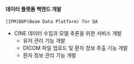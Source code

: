 #### 데이터 플랫폼 백엔드 개발
`[IPM]BDP(Beam Data Platform) for QA`
  - CINE 데이터 수집과 모델 추론을 위한 서비스 개발
    - 유저 관리 기능 개발
    - DICOM 파일 업로드 및 환자 정보 추출 기능 개발
    - 환자 정보 관리 기능 개발
